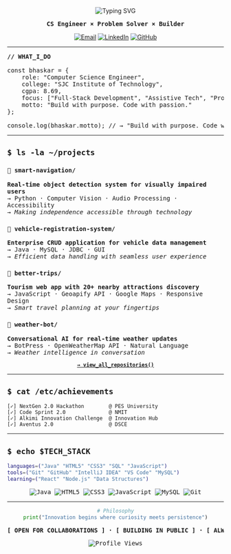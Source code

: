<div align="center">

<img src="https://readme-typing-svg.herokuapp.com?font=Fira+Code&size=32&duration=3000&pause=1000&color=00F7F4&center=true&vCenter=true&width=600&lines=Hi+%F0%9F%91%8B+I'm+Bhaskar+T;CS+Engineer+%7C+Problem+Solver;Building+Solutions+That+Matter;Full-Stack+Developer;Open+Source+Enthusiast" alt="Typing SVG" />

<pre style="font-family: 'Fira Code', monospace;">
<strong>CS Engineer × Problem Solver × Builder</strong>
</pre>

[![Email](https://img.shields.io/badge/📧_bhaskart.dev@gmail.com-EA4335?style=for-the-badge&logo=gmail&logoColor=white)](mailto:bhaskart.dev@gmail.com)
[![LinkedIn](https://img.shields.io/badge/💼_Connect-0A66C2?style=for-the-badge&logo=linkedin&logoColor=white)](https://www.linkedin.com/in/bhaskart2004)
[![GitHub](https://img.shields.io/badge/⭐_Follow-181717?style=for-the-badge&logo=github&logoColor=white)](https://github.com/bhaskar2004)

---

</div>

<pre style="font-family: 'Fira Code', monospace;">
<strong>// WHAT_I_DO</strong>

const bhaskar = {
    role: "Computer Science Engineer",
    college: "SJC Institute of Technology",
    cgpa: 8.69,
    focus: ["Full-Stack Development", "Assistive Tech", "Problem Solving"],
    motto: "Build with purpose. Code with passion."
};

console.log(bhaskar.motto); // → "Build with purpose. Code with passion."
</pre>

---

<div style="font-family: 'Fira Code', monospace;">

## `$ ls -la ~/projects`

### `📁 smart-navigation/`
**Real-time object detection system for visually impaired users**  
→ Python · Computer Vision · Audio Processing · Accessibility  
→ _Making independence accessible through technology_

### `📁 vehicle-registration-system/`
**Enterprise CRUD application for vehicle data management**  
→ Java · MySQL · JDBC · GUI  
→ _Efficient data handling with seamless user experience_

### `📁 better-trips/`
**Tourism web app with 20+ nearby attractions discovery**  
→ JavaScript · Geoapify API · Google Maps · Responsive Design  
→ _Smart travel planning at your fingertips_

### `📁 weather-bot/`
**Conversational AI for real-time weather updates**  
→ BotPress · OpenWeatherMap API · Natural Language  
→ _Weather intelligence in conversation_

<div align="center">

**[`→ view_all_repositories()`](https://github.com/bhaskar2004?tab=repositories)**

</div>

---

## `$ cat /etc/achievements`

```
[✓] NextGen 2.0 Hackathon        @ PES University
[✓] Code Sprint 2.0              @ NMIT
[✓] Alkimi Innovation Challenge  @ Innovation Hub
[✓] Aventus 2.0                  @ DSCE
```

---

## `$ echo $TECH_STACK`

```bash
languages=("Java" "HTML5" "CSS3" "SQL" "JavaScript")
tools=("Git" "GitHub" "IntelliJ IDEA" "VS Code" "MySQL")
learning=("React" "Node.js" "Data Structures")
```

<div align="center">

![Java](https://img.shields.io/badge/Java-ED8B00?style=flat-square&logo=openjdk&logoColor=white)
![HTML5](https://img.shields.io/badge/HTML5-E34F26?style=flat-square&logo=html5&logoColor=white)
![CSS3](https://img.shields.io/badge/CSS3-1572B6?style=flat-square&logo=css3&logoColor=white)
![JavaScript](https://img.shields.io/badge/JavaScript-F7DF1E?style=flat-square&logo=javascript&logoColor=black)
![MySQL](https://img.shields.io/badge/MySQL-4479A1?style=flat-square&logo=mysql&logoColor=white)
![Git](https://img.shields.io/badge/Git-F05032?style=flat-square&logo=git&logoColor=white)

</div>

---

<div align="center">

```python
# Philosophy
print("Innovation begins where curiosity meets persistence")
```

<pre style="font-family: 'Fira Code', monospace;">
<strong>[ OPEN FOR COLLABORATIONS ] · [ BUILDING IN PUBLIC ] · [ ALWAYS LEARNING ]</strong>
</pre>

![Profile Views](https://komarev.com/ghpvc/?username=bhaskar2004&color=blueviolet&style=flat-square&label=Profile+Views)

</div>

</div>
